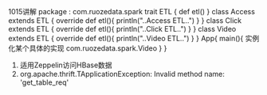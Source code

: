 1015讲解
package : com.ruozedata.spark
trait ETL {
	def etl()
}
class Access extends ETL {
	override def etl(){
		println("..Access ETL..")
	}
}
class Click extends ETL {
	override def etl(){
		println("..Click ETL..")
	}
}
class Video extends ETL {
	override def etl(){
		println("..Video ETL..")
	}
}
App{
	main(){
		实例化某个具体的实现
		com.ruozedata.spark.Video
	}
}
1) 适用Zeppelin访问HBase数据
2) org.apache.thrift.TApplicationException: Invalid method name: 'get_table_req'